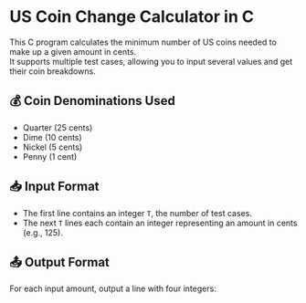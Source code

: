 # US Coin Change Calculator in C

This C program calculates the minimum number of US coins needed to make up a given amount in cents.  
It supports multiple test cases, allowing you to input several values and get their coin breakdowns.

## 💰 Coin Denominations Used
- Quarter (25 cents)
- Dime (10 cents)
- Nickel (5 cents)
- Penny (1 cent)

## 📥 Input Format
- The first line contains an integer `T`, the number of test cases.
- The next `T` lines each contain an integer representing an amount in cents (e.g., 125).

## 📤 Output Format
For each input amount, output a line with four integers:
